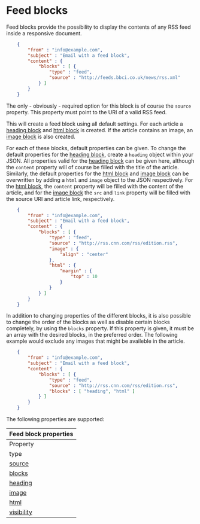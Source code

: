 # Feed blocks

Feed blocks provide the possibility to display the contents of any RSS
feed inside a responsive document.


````json
    {
        "from" : "info@example.com",
        "subject" : "Email with a feed block",
        "content" : {
            "blocks" : [ {
                "type" : "feed",
                "source" : "http://feeds.bbci.co.uk/news/rss.xml"
            } ]
        }
    }
````

The only - obviously - required option for this block is of course the `source` property.
This property must point to the URI of a valid RSS feed.

This will create a feed block using all default settings. For each article a [heading block](/copernica-docs:ResponsiveEmail/json/block-heading) and [html block](/copernica-docs:ResponsiveEmail/json/block-html) is created. If the article contains an image, an [image block](/copernica-docs:ResponsiveEmail/json/block-image) is also created.

For each of these blocks, default properties can be given. To change the default properties for the [heading block](/copernica-docs:ResponsiveEmail/json/block-heading), create a `heading` object within your JSON. All properties valid for the [heading block](/copernica-docs:ResponsiveEmail/json/block-heading) can be given here, although the `content` property will of course be filled with the title of the article. Similarly, the default properties for the [html block](/copernica-docs:ResponsiveEmail/json/block-html) and [image block](/copernica-docs:ResponsiveEmail/json/block-image) can be overwritten by adding a `html` and `image` object to the JSON respectively. For the [html block](/copernica-docs:ResponsiveEmail/json/block-html), the `content` property will be filled with the content of the article, and for the [image block](/copernica-docs:ResponsiveEmail/json/block-image) the `src` and `link` property will be filled with the source URI and article link, respectively.


````json
    {
        "from" : "info@example.com",
        "subject" : "Email with a feed block",
        "content" : {
            "blocks" : [ {
                "type" : "feed",
                "source" : "http://rss.cnn.com/rss/edition.rss",
                "image" : {
                    "align" : "center"
                },
                "html" : {
                    "margin" : {
                        "top" : 10
                    }
                }
            } ]
        }
    }
````

In addition to changing properties of the different blocks, it is also possible to change the order
of the blocks as well as disable certain blocks completely, by using the `blocks` property. If this
property is given, it must be an array with the desired blocks, in the preferred order. The following
example would exclude any images that might be availeble in the article.


````json
    {
        "from" : "info@example.com",
        "subject" : "Email with a feed block",
        "content" : {
            "blocks" : [ {
                "type" : "feed",
                "source" : "http://rss.cnn.com/rss/edition.rss",
                "blocks" : [ "heading", "html" ]
            } ]
        }
    }
````

The following properties are supported:

| Feed block properties |
| --- |
| Property | Value | Description |
| type | "feed" | Identifies the block as a feed block. |
| [source](/copernica-docs:ResponsiveEmail/json/property-source) | _string_ | The source URI of the feed |
| [blocks](/copernica-docs:ResponsiveEmail/json/property-feed-blocks) | _array_ | The blocks to show for each article |
| [heading](/copernica-docs:ResponsiveEmail/json/block-heading) | _object_ | Properties for the heading block |
| [image](/copernica-docs:ResponsiveEmail/json/block-image) | _object_ | Properties for the image block |
| [html](/copernica-docs:ResponsiveEmail/json/block-html) | _object_ | Properties for the HTML block |
| [visibility](/copernica-docs:ResponsiveEmail/json/property-visibility) | _object_ | Visibility based on device, client and/or receiver. |